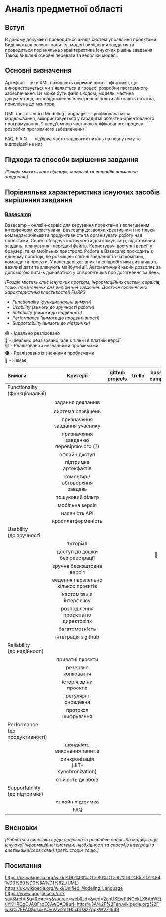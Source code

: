 # Аналіз предметної області

## Вступ

В даному документі проводиться аналіз систем управління проєктами. Виділяються основні поняття, моделі вирішення завдання та проводиться порівняльна характеристика існуючих рішень завдання. Також виділені основні переваги та недоліки моделі.


## Основні визначення

Артефакт - це в UML називають окремий шмат інформації, що використовується чи з'являється в процесі розробки програмного забезпечення. Це може бути файл з кодом, модель, частина документації, чи повідомлення електронної пошти або навіть нотатка, приклеєна до монітора.

UML (англ. Unified Modeling Language) — уніфікована мова моделювання, використовується у парадигмі об'єктно-орієнтованого програмування. Є невід'ємною частиною уніфікованого процесу розробки програмного забезпечення.

FAQ, F.A.Q. — підбірка часто задаваних питань на певну тему та відповідей на них
## Підходи та способи вирішення завдання

*[Розділ містить опис підходів, моделей та способів вирішення завдання.]*

## Порівняльна характеристика існуючих засобів вирішення завдання
### [Basecamp](https://basecamp.com/) ###

Basecamp - онлайн-сервіс для керування проектами з полегшеним інтерфейсом користувача. Basecamp дозволяє креативним і не тільки командам збільшити продуктивність та організувати роботу над проектами. Сервіс об'єднує інструменти для комунікації, відстеження завдань, планування і передачі файлів. Користувачі доступні версії у браузері та на мобільних пристроях. Робота в Basecamp проходить в єдиному просторі, де розміщені спільні завдання та чат компанії, команди та проекти. У календарі керівник та співробітники визначають важливі дати та планують майбутні дії. Автоматичний чек-ін дозволяє за допомогою питань дізнаватися у співробітників про досягнення за день.



*[Розділ містить опис існуючих програм, інформаційних систем, сервісів, тощо, призначених для вирішення 
завдання. Дається порівняльна характеристика властивостей FURPS:*
- *Functionality (функциональні вимоги)*
- *Usability (вимоги до зручності роботи)*
- *Reliability (вимоги до надійності)*
- *Performance (вимоги до продуктивності)*
- *Supportability (вимоги до підтримки)*

🟢 - Ідеально реалізовано<br/>
🔵 - Ідеально реалізовано, але є тільки в платній версії <br/>
🟡 - Реалізовано з незначними проблемами <br/>
🟠 - Реалізовано із значними проблемами <br/>
🔴 - Немає <br/>

| Вимоги | Критерії | github projects | trello | base camp | nifty | backlog | asana |
|:------| :------: | :-------------: | :----: | :------: | :---: | :-----: | :---: |
| Functionality <br/> (Функціональні) |
|  | задання дедлайнів ||||🟢|🟢||
|  | система сповіщень |||||||
|  | призначення завдання учаснику |||||||
|  | призначення завданню перевіряючого (?) |||||||
|  | офлайн доступ |||||||
|  | підтримка артекфактів |||||||
|  | коментарі/обговорення завдань |||||||
|  | пошуковий фільтр |||||||
|  | мобільна версія |||||||
|  | наявність API |||||||
|  | кросплатформеність |||||||
| Usability <br/> (до зручності) |
|  | туторіал |||||||
|  | доступ до дошки без реєстрації |||🔴||||
|  | зручна безкоштовна версія |||||||
|  | ведення паралельно кількох проєктів |||||||
|  | кастомізація інтерфейсу |||||||
|  | розподілення проєктів по директоріях |||||||
|  | багатомовність |||||||
|  | інтеграція з github |||||||
| Reliability <br/> (до надійності) |
|  | приватні проєкти |||||||
|  | резервне копіювання |||||||
|  | історія зміни проєктів |||||||
|  | регулярні оновлення |||||||
|  | протокол шифрування |||||||
| Performance  <br/> (до продуктивності) |
|  | швидкість виконання запитів |||||||
|  | синхронізація <BR/> (JIT-synchronization) |||||||
|  | стійкість до збоїв |||||||
| Supportability  <br/> (до підтримки) |
|  | онлайн підтримка |||||||
|  | FAQ |||||||

## Висновки

*[Робляться висновки щодо доцільності розробки нової або модифікації існуючої інформаційної системи, необхідності та способів інтеграції з системами(сервісами) третіх сторін, тощо.]*

## Посилання
https://uk.wikipedia.org/wiki/%D0%90%D1%80%D1%82%D0%B5%D1%84%D0%B0%D0%BA%D1%82_(UML)  
https://uk.wikipedia.org/wiki/Unified_Modeling_Language  
https://www.google.com/url?sa=t&rct=j&q=&esrc=s&source=web&cd=&ved=2ahUKEwjFtNOckLX6AhWEjuYKHROgCJAQFnoECAwQAQ&url=https%3A%2F%2Fen.wikipedia.org%2Fwiki%2FFAQ&usg=AOvVaw2nzH5xbTQizZqqkWVZ1649  
